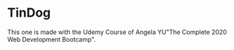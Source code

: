 # TinDog
This one is made with the Udemy Course of Angela YU"The Complete 2020 Web Development Bootcamp".
